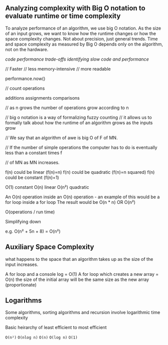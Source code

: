 ## Analyzing complexity with Big O notation to evaluate runtime or time complexity

To analyze performance of an algorithm, we use big O notation.
As the size of an input grows, we want to know how the runtime changes or how the space complexity changes.
Not about precision, just general trends.
Time and space complexity as measured by Big O depends only on the algorithm, not on the hardware.

_code performance_
_trade-offs_
_identifying slow code and performance_

// Faster
// less memory-intensive
// more readable

performance.now()

// count operations

additions
assignments
comparisons

// as n grows the number of operations grow according to n

// big o notation is a way of formalizing fuzzy counting
// it allows us to formally talk about how the runtime of an algorithm grows as the inputs grow

// We say that an algorithm of awe is big O of F of MN.

// If the number of simple operations the computer has to do is eventually less than a constant times f

// of MN as MN increases.

f(n) could be linear (f(n)=n)
f(n) could be quadratic (f(n)=n squared)
f(n) could be constant (f(n)=1)

O(1) constant
O(n) linear
O(n²) quadratic

An O(n) operation inside an
O(n) operation - an example of this would be a for loop inside a for loop
The result would be O(n \* n) OR O(n²)

O(operations / run time)

Simplifying down

e.g. O(n² + 5n + 8) = O(n²)

## Auxiliary Space Complexity

what happens to the space that an algorithm takes up as the size of the input increases.

A for loop and a console log = O(1)
A for loop which creates a new array = O(n) the size of the initial array will be the same size as the new array (proportionate)

## Logarithms

Some algorithms, sorting algorithms and recursion involve logarithmic time complexity

Basic heirarchy of least efficient to most efficient

`O(n²)`
`O(nlog n)`
`O(n)`
`O(log n)`
`O(1)`
